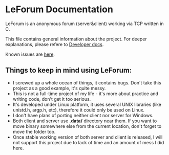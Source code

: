 # LeForum Documentation
LeForum is an anonymous forum (server&client) working via TCP written in C.

This file contains general information about the project. For deeper explanations, please refere to [Developer docs](dev/README.md).

Known issues are [here](issues.md).

## Things to keep in mind using LeForum:
- I screwed up a whole ocean of things, it contains bugs. Don't take this project as a good example, it's quite messy.
- This is not a full-time project of my life - it's more about practice and writing code, don't get it too serious.
- It's developed under Linux platform, it uses several UNIX libraries (like unistd.h, argp.h, etc), therefore it could only be used on Linux.
- I don't have plans of porting neither client nor server for Windows.
- Both client and server use **.data/** directory near them. If you want to move binary somewhere else from the current location, don't forget to move the folder too.
- Once stable working version of both server and client is released, I will not support this project due to lack of time and an amount of mess I did here.